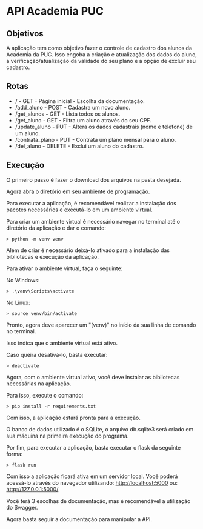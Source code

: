 # API Academia PUC


## Objetivos

A aplicação tem como objetivo fazer o controle de cadastro dos alunos da Academia da PUC.
Isso engoba a criação e atualização dos dados do aluno, a verificação/atualização da validade do seu plano e a opção de excluir seu cadastro.


## Rotas

* / - GET - Página inicial - Escolha da documentação.
* /add_aluno - POST - Cadastra um novo aluno.
* /get_alunos - GET - Lista todos os alunos.
* /get_aluno - GET - Filtra um aluno através do seu CPF.
* /update_aluno - PUT - Altera os dados cadastrais (nome e telefone) de um aluno.
* /contrata_plano - PUT - Contrata um plano mensal para o aluno.
* /del_aluno - DELETE - Exclui um aluno do cadastro.


## Execução

O primeiro passo é fazer o download dos arquivos na pasta desejada.

Agora abra o diretório em seu ambiente de programação.

Para executar a aplicação, é recomendável realizar a instalação dos pacotes necessários e executá-lo em um ambiente virtual.

Para criar um ambiente virtual é necessário navegar no terminal até o diretório da aplicação e dar o comando:
```
> python -m venv venv
```

Além de criar é necessário deixá-lo ativado para a instalação das bibliotecas e execução da aplicação.

Para ativar o ambiente virtual, faça o  seguinte:

No Windows:

```
> .\venv\Scripts\activate
```
    
No Linux:
    
```
> source venv/bin/activate
```

Pronto, agora deve aparecer um "(venv)" no início da sua linha de comando no terminal. 

Isso indica que o ambiente virtual está ativo.

Caso queira desativá-lo, basta executar:
```
> deactivate
```


Agora, com o ambiente virtual ativo, você deve instalar as bibliotecas necessárias na aplicação.

Para isso, execute o comando:
```
> pip install -r requirements.txt
```

Com isso, a aplicação estará pronta para a execução.

O banco de dados utilizado é o SQLite, o arquivo db.sqlite3 será criado em sua máquina na primeira execução do programa.

Por fim, para executar a aplicação, basta executar o flask da seguinte forma:
```
> flask run
```

Com isso a aplicação ficará ativa em um servidor local. Você poderá acessá-lo através do navegador utilizando:
    <http://localhost:5000>
ou:
    <http://127.0.0.1:5000/>

Você terá 3 escolhas de documentação, mas é recomendável a utilização do Swagger.

Agora basta seguir a documentação para manipular a API.
